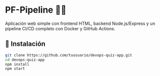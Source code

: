 # PF-Pipeline 🧠🚀

Aplicación web simple con frontend HTML, backend Node.js/Express y un pipeline CI/CD completo con Docker y GitHub Actions.

## 🚀 Instalación

```bash
git clone https://github.com/tuusuario/devops-quiz-app.git
cd devops-quiz-app
npm install
npm start
